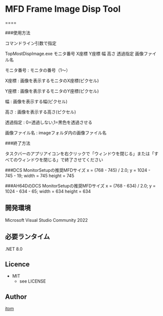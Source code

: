 # MFD Frame Image Disp Tool
====


###使用方法

コマンドライン引数で指定

TopMostDispImage.exe モニタ番号 X座標 Y座標 幅 高さ 透過指定 画像ファイル名

モニタ番号 : モニタの番号（1～）

X座標 : 画像を表示するモニタのX座標(ピクセル)

Y座標 : 画像を表示するモニタのY座標(ピクセル)

幅 : 画像を表示する幅(ピクセル)

高さ : 画像を表示する高さ(ピクセル)

透過指定 : 0=透過しない,1=黒色を透過させる

画像ファイル名 : imageフォルダ内の画像ファイル名


###終了方法

タスクバーのアプリアイコンを右クリックで「ウィンドウを閉じる」または「すべてのウィンドウを閉じる」で終了させてください



###DCS MonitorSetupの推奨MFDサイズ
	x      = (768 - 745) / 2.0;
	y      = 1024 - 745 - 19;
	width  = 745
	height = 745


###AH64DのDCS MonitorSetupの推奨MFDサイズ
	x      = (768 - 634) / 2.0;
	y      = 1024 - 634 - 65;
	width  = 634
	height = 634



## 開発環境
 Microsoft Visual Studio Community 2022

## 必要ランタイム
 .NET 8.0

## Licence
* MIT  
    * see LICENSE

## Author

[itom](https://github.com/itom0717)
